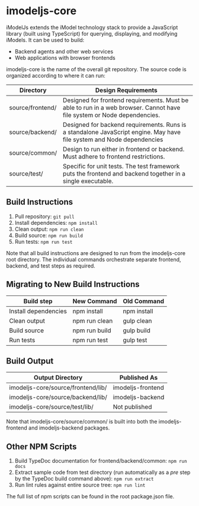 ﻿# imodeljs-core

iModelJs extends the iModel technology stack to provide a JavaScript library (built using TypeScript) for querying, displaying, and modifying iModels.
It can be used to build:

* Backend agents and other web services
* Web applications with browser frontends

imodeljs-core is the name of the overall git repository.
The source code is organized according to where it can run:

| Directory        | Design Requirements |
|------------------|---------------------|
| source/frontend/ | Designed for frontend requirements. Must be able to run in a web browser. Cannot have file system or Node dependencies. |
| source/backend/  | Designed for backend requirements. Runs is a standalone JavaScript engine. May have file system and Node dependencies  |
| source/common/   | Design to run either in frontend or backend. Must adhere to frontend restrictions. |
| source/test/     | Specific for unit tests. The test framework puts the frontend and backend together in a single executable. |

## Build Instructions

1. Pull repository: `git pull`
2. Install dependencies: `npm install`
3. Clean output: `npm run clean`
4. Build source: `npm run build`
5. Run tests: `npm run test`

Note that all build instructions are designed to run from the imodeljs-core root directory.
The individual commands orchestrate separate frontend, backend, and test steps as required.

## Migrating to New Build Instructions

| Build step           | New Command   | Old Command |
|----------------------|---------------|-------------|
| Install dependencies | npm install   | npm install |
| Clean output         | npm run clean | gulp clean  |
| Build source         | npm run build | gulp build  |
| Run tests            | npm run test  | gulp test   |

## Build Output

| Output Directory                   | Published As      |
|------------------------------------|-------------------|
| imodeljs-core/source/frontend/lib/ | imodeljs-frontend |
| imodeljs-core/source/backend/lib/  | imodeljs-backend  |
| imodeljs-core/source/test/lib/     | Not published     |

Note that imodeljs-core/source/common/ is built into both the imodeljs-frontend and imodeljs-backend packages.

## Other NPM Scripts

1. Build TypeDoc documentation for frontend/backend/common: `npm run docs`
2. Extract sample code from test directory (run automatically as a *pre* step by the TypeDoc build command above): `npm run extract`
3. Run lint rules against entire source tree: `npm run lint`

The full list of npm scripts can be found in the root package.json file.